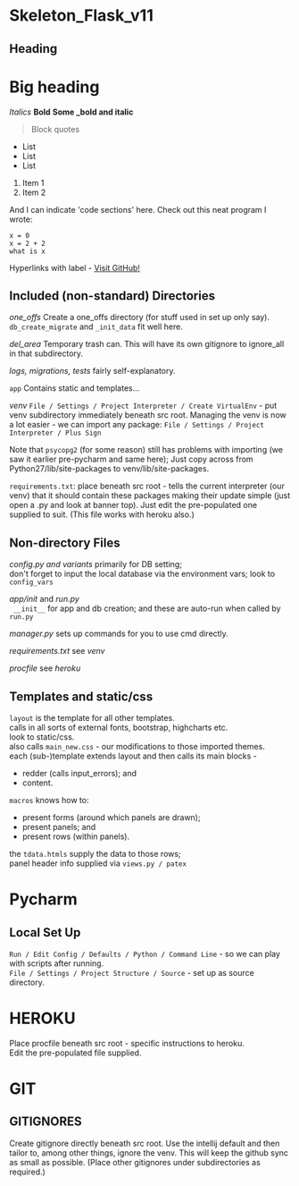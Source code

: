 # Skeleton_Flask_v11

## Heading
# Big heading

*Italics*
**Bold**
**Some _bold and italic**
> Block quotes

- List
- List
- List

1. Item 1
2. Item 2

And I can indicate 'code sections' here.
Check out this neat program I wrote:

```
x = 0
x = 2 + 2
what is x
```

Hyperlinks with label -
[Visit GitHub!](https://www.github.com)


## Included (non-standard) Directories
*one_offs* Create a one_offs directory (for stuff used in set up only say).
`db_create_migrate` and `_init_data` fit well here.

*del_area* Temporary trash can. This will have its own gitignore to ignore_all in that subdirectory.

*logs, migrations, tests* fairly self-explanatory.

`app`
Contains static and templates...

*venv*
`File / Settings / Project Interpreter / Create VirtualEnv` - put venv subdirectory immediately beneath src root.
Managing the venv is now a lot easier - we can import any package:
`File / Settings / Project Interpreter / Plus Sign`

Note that `psycopg2` (for some reason) still has problems with importing (we saw it earlier pre-pycharm and same here);
Just copy across from Python27/lib/site-packages to venv/lib/site-packages.

`requirements.txt`: place beneath src root - tells the current interpreter (our venv) that it should contain
these packages making their update simple (just open a .py and look at banner top).
Just edit the pre-populated one supplied to suit.
(This file works with heroku also.)


## Non-directory Files
*config.py and variants* primarily for DB setting;  
don't forget to input the local database via the environment vars;
 look to `config_vars`

*app/init* and *run.py*  
` __init__` for app and db creation; and
 these are auto-run when called by `run.py`

*manager.py*
 sets up commands for you to use cmd directly.

*requirements.txt*
 see *venv*

*procfile*
 see *heroku*


## Templates and static/css  
`layout` is the template for all other templates.  
calls in all sorts of external fonts, bootstrap, highcharts etc.  
look to static/css.  
also calls `main_new.css` - our modifications to those imported themes.  
each (sub-)template extends layout and then calls its main blocks -
- redder (calls input_errors); and
- content.

`macros` knows how to:
- present forms (around which panels are drawn); 
- present panels; and 
- present rows (within panels).

the `tdata.htmls` supply the data to those rows;  
panel header info supplied via `views.py / patex`


# Pycharm 
## Local Set Up
`Run / Edit Config / Defaults / Python / Command Line` -
 so we can play with scripts after running.  
`File / Settings / Project Structure / Source` - set up as source directory.


# HEROKU
Place procfile beneath src root - specific instructions to heroku.  
Edit the pre-populated file supplied.


# GIT 
## GITIGNORES
Create gitignore directly beneath src root.
 Use the intellij default and then tailor to, among other things, ignore the venv.
 This will keep the github sync as small as possible.
 (Place other gitignores under subdirectories as required.)

